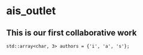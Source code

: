 # ais_outlet

## This is our first collaborative work

```
std::array<char, 3> authors = {'i', 'a', 's'};
```
